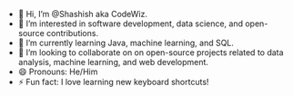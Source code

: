 - 👋 Hi, I’m @Shashish aka CodeWiz.
- 👀 I’m interested in software development, data science, and open-source contributions.
- 🌱 I’m currently learning Java, machine learning, and SQL.
- 💞️ I’m looking to collaborate on on open-source projects related to data analysis, machine learning, and web development.
- 😄 Pronouns: He/Him
- ⚡ Fun fact: I love learning new keyboard shortcuts!

<!---
Shashish-github/Shashish-github is a ✨ special ✨ repository because its `README.md` (this file) appears on your GitHub profile.
You can click the Preview link to take a look at your changes.
--->
